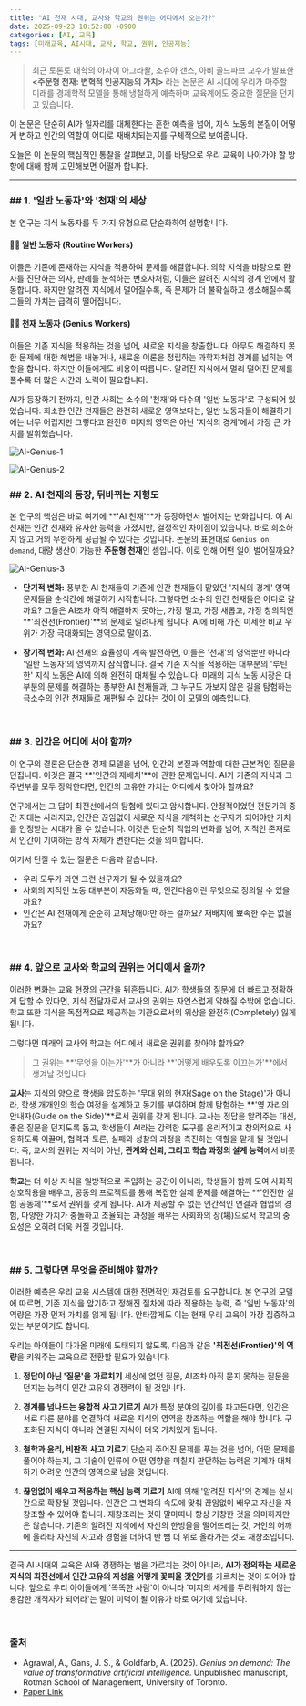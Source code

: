 ```yaml
---
title: "AI 천재 시대, 교사와 학교의 권위는 어디에서 오는가?"
date: 2025-09-23 10:52:00 +0900
categories: [AI, 교육]
tags: [미래교육, AI시대, 교사, 학교, 권위, 인공지능]
---
```


> 최근 토론토 대학의 아자이 아그라왈, 조슈아 갠스, 아비 골드파브 교수가 발표한 **<주문형 천재: 변혁적 인공지능의 가치>** 라는 논문은 AI 시대에 우리가 마주할 미래를 경제학적 모델을 통해 냉철하게 예측하며 교육계에도 중요한 질문을 던지고 있습니다.

이 논문은 단순히 AI가 일자리를 대체한다는 흔한 예측을 넘어, 지식 노동의 본질이 어떻게 변하고 인간의 역할이 어디로 재배치되는지를 구체적으로 보여줍니다.

오늘은 이 논문의 핵심적인 통찰을 살펴보고, 이를 바탕으로 우리 교육이 나아가야 할 방향에 대해 함께 고민해보면 어떨까 합니다.

---

### ## 1. '일반 노동자'와 '천재'의 세상

본 연구는 지식 노동자를 두 가지 유형으로 단순화하여 설명합니다.

#### 🧑‍💼 일반 노동자 (Routine Workers)

이들은 기존에 존재하는 지식을 적용하여 문제를 해결합니다. 의학 지식을 바탕으로 환자를 진단하는 의사, 판례를 분석하는 변호사처럼, 이들은 알려진 지식의 경계 안에서 활동합니다. 하지만 알려진 지식에서 멀어질수록, 즉 문제가 더 불확실하고 생소해질수록 그들의 가치는 급격히 떨어집니다.

#### 🧑‍🔬 천재 노동자 (Genius Workers)

이들은 기존 지식을 적용하는 것을 넘어, 새로운 지식을 창출합니다. 아무도 해결하지 못한 문제에 대한 해법을 내놓거나, 새로운 이론을 정립하는 과학자처럼 경계를 넓히는 역할을 합니다. 하지만 이들에게도 비용이 따릅니다. 알려진 지식에서 멀리 떨어진 문제를 풀수록 더 많은 시간과 노력이 필요합니다.

AI가 등장하기 전까지, 인간 사회는 소수의 '천재'와 다수의 '일반 노동자'로 구성되어 있었습니다. 희소한 인간 천재들은 완전히 새로운 영역보다는, 일반 노동자들이 해결하기에는 너무 어렵지만 그렇다고 완전히 미지의 영역은 아닌 '지식의 경계'에서 가장 큰 가치를 발휘했습니다.

![AI-Genius-1](AI-Genius-1.png)

![AI-Genius-2](AI-Genius-2.png)
<br>

### ## 2. AI 천재의 등장, 뒤바뀌는 지형도

본 연구의 핵심은 바로 여기에 **'AI 천재'**가 등장하면서 벌어지는 변화입니다. 이 AI 천재는 인간 천재와 유사한 능력을 가졌지만, 결정적인 차이점이 있습니다. 바로 희소하지 않고 거의 무한하게 공급될 수 있다는 것입니다. 논문의 표현대로 `Genius on demand`, 대량 생산이 가능한 **주문형 천재**인 셈입니다. 이로 인해 어떤 일이 벌어질까요?

![AI-Genius-3](AI-Genius-3.png)
<br>

- **단기적 변화:** 풍부한 AI 천재들이 기존에 인간 천재들이 맡았던 '지식의 경계' 영역 문제들을 순식간에 해결하기 시작합니다. 그렇다면 소수의 인간 천재들은 어디로 갈까요? 그들은 AI조차 아직 해결하지 못하는, 가장 멀고, 가장 새롭고, 가장 창의적인 **'최전선(Frontier)'**의 문제로 밀려나게 됩니다. AI에 비해 가진 미세한 비교 우위가 가장 극대화되는 영역으로 말이죠.

- **장기적 변화:** AI 천재의 효율성이 계속 발전하면, 이들은 '천재'의 영역뿐만 아니라 '일반 노동자'의 영역까지 잠식합니다. 결국 기존 지식을 적용하는 대부분의 '루틴한' 지식 노동은 AI에 의해 완전히 대체될 수 있습니다. 미래의 지식 노동 시장은 대부분의 문제를 해결하는 풍부한 AI 천재들과, 그 누구도 가보지 않은 길을 탐험하는 극소수의 인간 천재들로 재편될 수 있다는 것이 이 모델의 예측입니다.

<br>

### ## 3. 인간은 어디에 서야 할까?

이 연구의 결론은 단순한 경제 모델을 넘어, 인간의 본질과 역할에 대한 근본적인 질문을 던집니다. 이것은 결국 **'인간의 재배치'**에 관한 문제입니다. AI가 기존의 지식과 그 주변부를 모두 장악한다면, 인간의 고유한 가치는 어디에서 찾아야 할까요?

연구에서는 그 답이 최전선에서의 탐험에 있다고 암시합니다. 안정적이었던 전문가의 중간 지대는 사라지고, 인간은 끊임없이 새로운 지식을 개척하는 선구자가 되어야만 가치를 인정받는 시대가 올 수 있습니다. 이것은 단순히 직업의 변화를 넘어, 지적인 존재로서 인간이 기여하는 방식 자체가 변한다는 것을 의미합니다.

여기서 던질 수 있는 질문은 다음과 같습니다.
* 우리 모두가 과연 그런 선구자가 될 수 있을까요?
* 사회의 지적인 노동 대부분이 자동화될 때, 인간다움이란 무엇으로 정의될 수 있을까요?
* 인간은 AI 천재에게 순순히 교체당해야만 하는 걸까요? 재배치에 뾰족한 수는 없을까요?

<br>

### ## 4. 앞으로 교사와 학교의 권위는 어디에서 올까?

이러한 변화는 교육 현장의 근간을 뒤흔듭니다. AI가 학생들의 질문에 더 빠르고 정확하게 답할 수 있다면, 지식 전달자로서 교사의 권위는 자연스럽게 약해질 수밖에 없습니다. 학교 또한 지식을 독점적으로 제공하는 기관으로서의 위상을 완전히(Completely) 잃게 됩니다.

그렇다면 미래의 교사와 학교는 어디에서 새로운 권위를 찾아야 할까요?
> 그 권위는 **'무엇을 아는가'**가 아니라 **'어떻게 배우도록 이끄는가'**에서 생겨날 것입니다.

**교사**는 지식의 양으로 학생을 압도하는 '무대 위의 현자(Sage on the Stage)'가 아니라, 학생 개개인의 학습 여정을 설계하고 동기를 부여하며 함께 탐험하는 **'옆 자리의 안내자(Guide on the Side)'**로서 권위를 갖게 됩니다. 교사는 정답을 알려주는 대신, 좋은 질문을 던지도록 돕고, 학생들이 AI라는 강력한 도구를 윤리적이고 창의적으로 사용하도록 이끌며, 협력과 토론, 실패와 성찰의 과정을 촉진하는 역할을 맡게 될 것입니다. 즉, 교사의 권위는 지식이 아닌, **관계와 신뢰, 그리고 학습 과정의 설계 능력**에서 비롯됩니다.

**학교**는 더 이상 지식을 일방적으로 주입하는 공간이 아니라, 학생들이 함께 모여 사회적 상호작용을 배우고, 공동의 프로젝트를 통해 복잡한 실제 문제를 해결하는 **'안전한 실험 공동체'**로서 권위를 갖게 됩니다. AI가 제공할 수 없는 인간적인 연결과 협업의 경험, 다양한 가치가 충돌하고 조율되는 과정을 배우는 사회화의 장(場)으로서 학교의 중요성은 오히려 더욱 커질 것입니다.

<br>

### ## 5. 그렇다면 무엇을 준비해야 할까?

이러한 예측은 우리 교육 시스템에 대한 전면적인 재검토를 요구합니다. 본 연구의 모델에 따르면, 기존 지식을 암기하고 정해진 절차에 따라 적용하는 능력, 즉 '일반 노동자'의 역량은 가장 먼저 가치를 잃게 됩니다. 안타깝게도 이는 현재 우리 교육이 가장 집중하고 있는 부분이기도 합니다.

우리는 아이들이 다가올 미래에 도태되지 않도록, 다음과 같은 **'최전선(Frontier)'의 역량**을 키워주는 교육으로 전환할 필요가 있습니다.

1.  **정답이 아닌 '질문'을 가르치기**
    세상에 없던 질문, AI조차 아직 묻지 못하는 질문을 던지는 능력이 인간 고유의 경쟁력이 될 것입니다.

2.  **경계를 넘나드는 융합적 사고 기르기**
    AI가 특정 분야의 깊이를 파고든다면, 인간은 서로 다른 분야를 연결하여 새로운 지식의 영역을 창조하는 역할을 해야 합니다. 구조화된 지식이 아니라 연결된 지식이 더욱 가치있게 됩니다.

3.  **철학과 윤리, 비판적 사고 기르기**
    단순히 주어진 문제를 푸는 것을 넘어, 어떤 문제를 풀어야 하는지, 그 기술이 인류에 어떤 영향을 미칠지 판단하는 능력은 기계가 대체하기 어려운 인간의 영역으로 남을 것입니다.

4.  **끊임없이 배우고 적응하는 핵심 능력 기르기**
    AI에 의해 '알려진 지식'의 경계는 실시간으로 확장될 것입니다. 인간은 그 변화의 속도에 맞춰 끊임없이 배우고 자신을 재창조할 수 있어야 합니다. 재창조라는 것이 말마따나 항상 거창한 것을 의미하지만은 않습니다. 기존의 알려진 지식에서 자신의 한방울을 떨어뜨리는 것, 거인의 어깨에 올라타 자신의 사고와 경험을 더하여 반 뼘 더 위로 올라가는 것도 재창조입니다.

---

결국 AI 시대의 교육은 AI와 경쟁하는 법을 가르치는 것이 아니라, **AI가 정의하는 새로운 지식의 최전선에서 인간 고유의 지성을 어떻게 꽃피울 것인가**를 가르치는 것이 되어야 합니다. 앞으로 우리 아이들에게 '똑똑한 사람'이 아니라 '미지의 세계를 두려워하지 않는 용감한 개척자가 되어라'는 말이 미덕이 될 이유가 바로 여기에 있습니다.

<br>

### 출처
- Agrawal, A., Gans, J. S., & Goldfarb, A. (2025). *Genius on demand: The value of transformative artificial intelligence*. Unpublished manuscript, Rotman School of Management, University of Toronto.
- [Paper Link](https://conference.nber.org/conf_papers/f227491.pdf)
